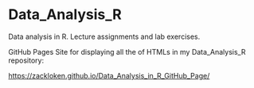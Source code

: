 # Data_Analysis_R
 Data analysis in R. Lecture assignments and lab exercises. 

GitHub Pages Site for displaying all the of HTMLs in my Data_Analysis_R repository: 

https://zackloken.github.io/Data_Analysis_in_R_GitHub_Page/
